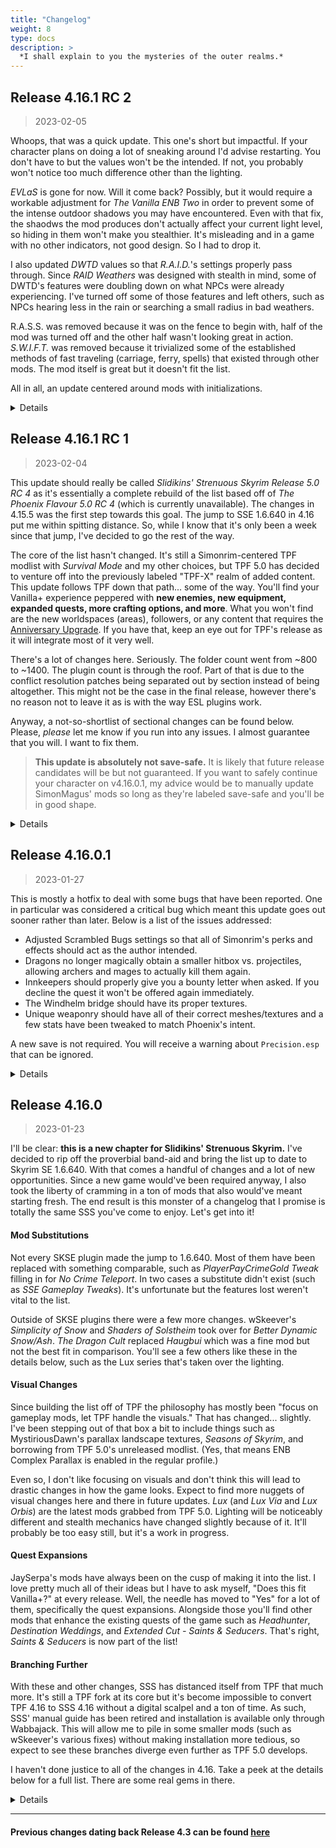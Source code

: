 ```yaml
---
title: "Changelog"
weight: 8
type: docs
description: >
  *I shall explain to you the mysteries of the outer realms.*
---
```


## Release 4.16.1 RC 2

> 2023-02-05

Whoops, that was a quick update. This one's short but impactful. If your character plans on doing a lot of sneaking around I'd advise restarting. You don't have to but the values won't be the intended. If not, you probably won't notice too much difference other than the lighting.

*EVLaS* is gone for now. Will it come back? Possibly, but it would require a workable adjustment for *The Vanilla ENB Two* in order to prevent some of the intense outdoor shadows you may have encountered. Even with that fix, the shaodws the mod produces don't actually affect your current light level, so hiding in them won't make you stealthier. It's misleading and in a game with no other indicators, not good design. So I had to drop it.

I also updated *DWTD* values so that *R.A.I.D.*'s settings properly pass through. Since *RAID Weathers* was designed with stealth in mind, some of DWTD's features were doubling down on what NPCs were already experiencing. I've turned off some of those features and left others, such as NPCs hearing less in the rain or searching a small radius in bad weathers.

R.A.S.S. was removed because it was on the fence to begin with, half of the mod was turned off and the other half wasn't looking great in action. *S.W.I.F.T.* was removed because it trivialized some of the established methods of fast traveling (carriage, ferry, spells) that existed through other mods. The mod itself is great but it doesn't fit the list.

All in all, an update centered around mods with initializations.

<details>

- **Weather & Lighting:** Removed Enhanced Volumetric Lighting and Shadows (EVLaS) ?
- **Fire & Visual FX:** Removed R.A.S.S. - Rain Ash And Snow Shaders
- **Fire & Visual FX:** R.A.S.S. - Rain Ash And Snow Shaders - Settings Loader
- **Architecture:** Fixed Windhelm Bridge Stairs... again
- **Combat & Encounters:** Edited Dynamic Weather and Time Based Detection to properly detect RAID 3 plugins and set the correct settings
- **Skeletons & Animations:** Restored Missile's Immersive Equipment Display Presets
- **New Mechanics:** Removed Skyrim Wayshrines - Immersive Fast Travel
- **ENB:** Increased *AmbientLightingIntensityInteriorDay* and *AmbientLightingIntensityInteriorNight* to `1.00`

#### Outputs

- Regenerated 
- Regenerated DynDOLOD (and Performance)

</details>

## Release 4.16.1 RC 1

> 2023-02-04

This update should really be called *Slidikins' Strenuous Skyrim Release 5.0 RC 4* as it's essentially a complete rebuild of the list based off of *The Phoenix Flavour 5.0 RC 4* (which is currently unavailable). The changes in 4.15.5 was the first step towards this goal. The jump to SSE 1.6.640 in 4.16 put me within spitting distance. So, while I know that it's only been a week since that jump, I've decided to go the rest of the way.

The core of the list hasn't changed. It's still a Simonrim-centered TPF modlist with *Survival Mode* and my other choices, but TPF 5.0 has decided to venture off into the previously labeled "TPF-X" realm of added content. This update follows TPF down that path... some of the way. You'll find your Vanilla+ experience peppered with **new enemies, new equipment, expanded quests, more crafting options, and more**. What you won't find are the new worldspaces (areas), followers, or any content that requires the [Anniversary Upgrade](https://store.steampowered.com/app/1746860/The_Elder_Scrolls_V_Skyrim_Anniversary_Upgrade). If you have that, keep an eye out for TPF's release as it will integrate most of it very well.

There's a lot of changes here. Seriously. The folder count went from ~800 to ~1400. The plugin count is through the roof. Part of that is due to the conflict resolution patches being separated out by section instead of being altogether. This might not be the case in the final release, however there's no reason not to leave it as is with the way ESL plugins work.

Anyway, a not-so-shortlist of sectional changes can be found below. Please, *please* let me know if you run into any issues. I almost guarantee that you will. I want to fix them.

> **This update is absolutely not save-safe.** It is likely that future release candidates will be but not guaranteed. If you want to safely continue your character on v4.16.0.1, my advice would be to manually update SimonMagus' mods so long as they're labeled save-safe and you'll be in good shape.

<details>

#### Changes

This changelog is structured differently because of how much has changed. Instead of an itemized list, I'll go through section by section and list some key differences from each, compared to [TPF 5.0 RC 4](https://loadorderlibrary.com/lists/the-phoenix-flavour-50-wip).

- **Utilities:** No big changes here. This section consists of pre-requisites for other mods, most of which were already in the list. I did not carry over *Optional Quick Start* from TPF 5.0 as I'm not a fan of the implementation.

- **Essential Mods:** Phoenix created her own *Weapons & Armor Overhaul* that supercedes *WACCF* here, otherwise this section is mostly untouched. Numerous mods from this section have been moved to sections below.

- **SKSE Plugins:** The section has been moved higher. There are a number of new plugins, almost all of which are small quality of life fixes such as *Stagger Direction Fix* or *Alchemy Plus*.

- **Fixes & Tweaks:** Can you believe there are so many things to fix after USSEP? And it's all in here. Again, not going to get into the weeds over things that are small bug fixes. "It just works."

- **Controls & Camera:** This section also moved upwards. *Sprint Swimming* is the newest addition here, otherwise it's the same as before. I've switched away from the *EasyEase Preset* to [SmoothCam Vanilla Enhanced 2](https://www.nexusmods.com/skyrimspecialedition/mods/82481) with very minor changes.

- **Interface:** I kept *Toggle Compass Hotkey* over *Ultimate Immersion Toggle*. I've also reverted back to regular *SkyUI* as the default interface. This allows for more consistency with *CoMAP* and *Constructible Object Custom Keyword System*, both new additions in this update. There is an optional *Nordic UI* section for those who still want the old look but it's not at the same level of consistency. Widescreen support is still present for 21x9 monitors (*SkyUI* only; for other ratios or *Nordic UI* support you have to install it on your own). I've tried my best to make sure both UI looks work with the same configuration file.

- **Graphic Baseline:** Not much to say here. The Performance Profile does not utilize *High Poly Project* otherwise it's not an exciting section to talk about. To look at is a different story.

- **Mesh Improvements:** Likewise, TPF 5.0 just makes things look prettier here and I saw no reason to change these choices.

- **Weather & Lighting:** This is the first major departure from TPF 5.0. I've switched *Obsidian Weathers* out for *RAID Weathers* but left everything else the same. Previous versions of the list did not have reliable stealth mechanics which was a sore spot given the reduced HUD. By switching back to *RAID* and *RAID Weathers* sneaking around is tough but fair, the way I intended.

- **Fire & Visual FX:** I've added *R.A.S.S. - Rain Ash and Snow Shaders* on top of TPF 5.0. I've also kept all of my previous additions such as *Frozen Electrocuted Combusion*. I'm borderline on R.A.S.S. so please let me know what you think.

- **Landscape:** I kept pretty much everything here, the most noticeable of which was *Enhanced Landscapes* to make exploring a bit more memorable. Then I added a bunch of MystiriousDawn's new HD Parallax textures.

- **Trees, Grass, & Plants:** Essentially the same as TPF 5.0, which is the same as TPF 4.0 with the addition of *Happy Little Trees* and some of the *Cathedral - 3D* plants.

- **Appearance:** Unchanged as this section was adopted by SSS in earlier versions.

- **Architecture:** No real changes from TPF 5.0 aside from *Rally's Market Stalls*. Things look good here.

- **Misc Structures:** Again, no real changes. For the most part I've always agree with Phoenix's visuals and that hasn't changed.*Daedric Shrines* was put here as the only addition from a later section of the list.

- **Interiors:** Nothing to say here that hasn't already been said.

- **Dungeons:** The retexture section of the changelog is quite boring, isn't it?

- **Clutter:** I should note that TPF 5.0 switched from the desaturated version of *Book Covers Skyrim* to the saturated version. All the books in the game will be brighter than before.

- **Valuables:** For some reason *Security Overhaul SKSE* was moved here. Otherwise, nothing interesting to note.

- **Food & Ingredients:** I've added *Garlic - A Garlic Mod* to the section. It came out after the last release candidate but I feel that Phoenix would've loved it.

- **Apparel & Weapons:** Unchanged from TPF 5.0 as it was already incorporated into SSS awhile back.

- **Creatures:** Unchanged from TPF 5.0.

- **Gameplay Overhauls:** The SimonRim core of TPF remains untouched.

- **Balance & Crafting:** TPF 5.0 expands the crafting a good amount and SSS followed it all the way down that road. The biggest thing to note here is that TPF 5.0 modifies the Smithing tree along with its other changes. *Honed Metal* has not been adjusted to compensate so there may be some weirdness with the blacksmith services.

- **Non-Player Characters:** Children get more clothes with *Prince and the Pauper* returning to the list. Vigilants as well. Otherwise, this is a mostly unchanged section that introduces a few small tweaks to the list.

- **Improved Vanilla Quests:** TPF 5.0 fleshes this section out even more with a lot of minor tweaks. *At Your Own Pace* has been added for the main quest and the College of Winterhold. The other factions have gotten some attention as well to improve their quest pacing.

- **Combat & Encounters:** Nothing really changed here. Like Gameplay Overhauls, the core of the list hasn't changed.

- **Miscellaneous:** Phoenix added a number of small mods to this section such as *Jarrin Root for Babette*. *Left Hand Rings* is included so that the Bond of Matrimony can be worn without taking up a valuable enchantment slot. One that I didn't take was *Another Redbelly Mine Mod* because, put frankly, I don't care all too much about the dialogue conflict here. It's an easy mine to enter, let's leave it as an iron mine like all the other easy mines to enter.

- **Skeleton & Animations:** I left this mostly unchanged which is a departure from TPF 5.0 because it added *Movement Behavior Overhaul* and *Animated Armoury*. The former was glitchy for me and I didn't think the latter fit the current vision of the list and there are no added weapon types here, so I dropped them. *Precision* returns, however, as it was not the true source of the previous issue.

- **Sound FX:** I know less about sound than I do visuals. This section was left as is.

- **Creation Club:** This list only uses the 4 free Creations that came with Anniversary Edition so the others have been removed, drastically slimming down the next few sections.

- **Creation Club Base:** I did my best to preserve what could be used here with the above limitation which wasn't much. In addition, previous enhancements to *Saints and Seducers*, *Survival Mode*, and *Fishing* were moved here.

- **Creation Club Assets:** Unchanged from TPF 5.0 aside from the aforementioend trim.

- **Creation Club Patches:** Included everything necessary for the utilized Creations.

- **Creation Club Integreation:** This has been reduced to Phoenix's patches and *Mysticism - Survival Spells Addon*.

- **Beyond Skyrim Bruma, Wyrmstooth, City Overhauls, Other Locations, Interior Overhauls, and New Player Homes:** Not included in SSS.

- **New & Expanded Quests:** Some of these were introduced in the last update. Most, actually. I did not add *Cheesemod for EVERYONE* and *New Treasure Hunt*, however.

- **New Mechanics:** *Hand to Hand* and *Pilgrim*, among others, were already in the list. I've added *Skyrim Wayshrines* and *BA Bard Songs*. *Wayshrines* provides another alternative to fast traveling but you'll incur fatigue in exchange for the transmission. Left out were some CC-dependent mechanics, *Take A Peek*, *Skyrim's Got Talent*, and *Skyrim's Paraglider*.

- **New Items:** A lot. I mean, there's a lot of new, lore friendly gear to outfit yourself with here. Before it was just *Royal Armory* and *Ancient Nord Stahlrim*. Now it's a proper section.

- **New Creatures:** This was called "New NPCs & Creatures" in TPF 5.0 but I didn't carry over a single NPC so just ignore that first part. You still get plenty of new monsters to fight and a handful more alchemical ingredients to play around with from this section.

- **New Animations:** In addition to the previous animations I've added to the list, TPF 5.0 adds almost all of Verolevi's animations (with *Conditional Armor Type Animations*) to the game. In action all of these new animations looked nice and made sense, so I left them in.

- **New Music:** Nothing has changed here.

- **Content Integration:** Without certain CC mods the *Crossbow Integration* part of this section got neutered but I kept what I could. You should also see more Bonemold and Chitin and merchants will have more gear from across Tamriel even if you can't go there yourself.

- **Lux, Lux Orbis, & Lux Via:** These mods are so big they need their own section. I've included everything that was necessary given the other choices in the modlist.

#### Updates

- Updated Crash Logger to 1.8
- Updated Spell Perk Item Distributor to 6.4
- Updated Cathedral Weathers and Seasons - Unofficial Update to 2.40
- Updated Particle Patch for ENB to 1.2.3
- Updated Assorted Mesh Fixes to 0.78
- Updated Aetherius - A Race Overhaul to 2.10.3
- Updated Mundus - A Standing Stone Overhaul to 1.9.1
- Updated Snowy Surfaces Sound Collision and Aesthetics to 1.6.1
- Updated Hand to Hand - An Adamant Addon to 1.4.2
- Updated NPC Animation Remix to 1.2.1

#### Outputs
- Regenerated everything

</details>


## Release 4.16.0.1

> 2023-01-27

This is mostly a hotfix to deal with some bugs that have been reported. One in particular was considered a critical bug which meant this update goes out sooner rather than later. Below is a list of the issues addressed:

- Adjusted Scrambled Bugs settings so that all of Simonrim's perks and effects should act as the author intended.
- Dragons no longer magically obtain a smaller hitbox vs. projectiles, allowing archers and mages to actually kill them again.
- Innkeepers should properly give you a bounty letter when asked. If you decline the quest it won't be offered again immediately.
- The Windhelm bridge should have its proper textures.
- Unique weaponry should have all of their correct meshes/textures and a few stats have been tweaked to match Phoenix's intent.

A new save is not required. You will receive a warning about `Precision.esp` that can be ignored.

<details>

#### Changes

- **Architecture:** Added Windhelm Fence 3D
- **Gameplay Overhauls:** Removed Precision
- **Gameplay Overhauls:** Removed Precision Creatures
- **Improved Vanilla Quests:** Moved Headhunter - Bounties Redone to Miscellaneous
- **Skeleton & Animations:** Removed Nemesis Creature Behaviour Compatibility
- **Configuration:** Lowered SkillFormulaCaps to 100 (this won't change much of anything as Simonrim bonuses tend not to give raw skill boosts, I'm just cleaning up the file)
- **Configuration:** Adjusted Scrambled Bugs settings to match Simon's suggestions for his gameplay suite

#### Updates

- Updated NVIDIA Reflex Support to 1.1.2
- Updated Dwemer Gates Don't Reset to 1.3.7
- Updated Papyrus Tweaks to 4.0
- Updated Rally's Nord War Horns to 1.3
- Updated Pilgrim - A Religion Overhaul to 1.1.2
- Updated Honed Metal Revoiced to 1.8
- Updated The Choice Is Yours to 2.7

#### Outputs

- Regenerated Left Hand Meshes
- Regenerated Nemesis

</details>

## Release 4.16.0

> 2023-01-23

I'll be clear: **this is a new chapter for Slidikins' Strenuous Skyrim.** I've decided to rip off the proverbial band-aid and bring the list up to date to Skyrim SE 1.6.640. With that comes a handful of changes and a lot of new opportunities. Since a new game would've been required anyway, I also took the liberty of cramming in a ton of mods that also would've meant starting fresh. The end result is this monster of a changelog that I promise is totally the same SSS you've come to enjoy. Let's get into it!

#### Mod Substitutions

Not every SKSE plugin made the jump to 1.6.640. Most of them have been replaced with something comparable, such as *PlayerPayCrimeGold Tweak* filling in for *No Crime Teleport*. In two cases a substitute didn't exist (such as *SSE Gameplay Tweaks*). It's unfortunate but the features lost weren't vital to the list.

Outside of SKSE plugins there were a few more changes. wSkeever's *Simplicity of Snow* and *Shaders of Solstheim* took over for *Better Dynamic Snow/Ash*. *The Dragon Cult* replaced *Haugbui* which was a fine mod but not the best fit in comparison. You'll see a few others like these in the details below, such as the Lux series that's taken over the lighting.

#### Visual Changes

Since building the list off of TPF the philosophy has mostly been "focus on gameplay mods, let TPF handle the visuals." That has changed... slightly. I've been stepping out of that box a bit to include things such as MystiriousDawn's parallax landscape textures, *Seasons of Skyrim*, and borrowing from TPF 5.0's unreleased modlist. (Yes, that means ENB Complex Parallax is enabled in the regular profile.)

Even so, I don't like focusing on visuals and don't think this will lead to drastic changes in how the game looks. Expect to find more nuggets of visual changes here and there in future updates. *Lux* (and *Lux Via* and *Lux Orbis*) are the latest mods grabbed from TPF 5.0. Lighting will be noticeably different and stealth mechanics have changed slightly because of it. It'll probably be too easy still, but it's a work in progress.

#### Quest Expansions

JaySerpa's mods have always been on the cusp of making it into the list. I love pretty much all of their ideas but I have to ask myself, "Does this fit Vanilla+?" at every release. Well, the needle has moved to "Yes" for a lot of them, specifically the quest expansions. Alongside those you'll find other mods that enhance the existing quests of the game such as *Headhunter*, *Destination Weddings*, and *Extended Cut - Saints & Seducers*. That's right, *Saints & Seducers* is now part of the list!

#### Branching Further

With these and other changes, SSS has distanced itself from TPF that much more. It's still a TPF fork at its core but it's become impossible to convert TPF 4.16 to SSS 4.16 without a digital scalpel and a ton of time. As such, SSS' manual guide has been retired and installation is available only through Wabbajack. This will allow me to pile in some smaller mods (such as wSkeever's various fixes) without making installation more tedious, so expect to see these branches diverge even further as TPF 5.0 develops.

I haven't done justice to all of the changes in 4.16. Take a peek at the details below for a full list. There are some real gems in there.

<details>

Updated for [TPF 4.16.0](https://github.com/Codygits/TPF-Updates/releases/tag/4.16.0)
#### Changes
- **Creation Club Content:** Added Saints and Seducers
- **Essential Mods:** Removed .NET Script Framework
- **Essential Mods:** Added Crash Logger
- **Fixes:** Removed Dlizzio's Mesh Fixes - Assorted Mesh Fixes Patch
- **Fixes:** Removed Skyrim Particle Patch for ENB - Assorted Mesh Fixes - Solitude Mesh Fixes Patch
- **Fixes:** Added Animation Queue Fix
- **Fixes:** Added Beard Mask Fix
- **Fixes:** Added Enchantable Special Item Fix
- **Fixes:** Added Sound Fix for Large Sector Drives
- **Tweaks:** Removed SSE Gameplay Tweaks
- **Tweaks:** Removed No Crime Teleport
- **Tweaks:** Added PlayerPayCrimeGold Tweak
- **Tweaks:** Added Whiterun Watchtower Doesn't Start Broken
- **Tweaks:** Added Wade in Water
- **Tweaks:** Added Wade in Water Redone
- **Interface:** Added HD Local Map
- **Interface:** Added Show Player in Menus
- **Interface:** Adjusted positioning of Ammo Widget and Oxygen Meter
- **Graphics Baseline:** Removed SMIM - Assorted Mesh Fixes Patch
- **Graphics Baseline:** Added Far Object LOD Improvement Project
- **Seasons of Skyrim:** Added EC Vanilla Tweaks - Winter Unending
- **Weather:** Added Cathedral Weathers and Seasons - Unofficial Update
- **Weather:** Added Rain Extinguishes Fires
- **Lighting:** Removed Lanterns of Skyrim II
- **Lighting:** Removed Luminosity Lighting Overhaul
- **Lighting:** Added Lux
- **Lighting:** Added Lux Orbis
- **Landscape:** Removed Better Dynamic Snow
- **Landscape:** Removed Better Dynamic Ash
- **Landscape:** Removed Point the Way
- **Landscape:** Removed MystiriousDawn's HD Skyrim Overhaul - Landscape Textures 2K
- **Landscape:** Added Simplicity of Snow
- **Landscape:** Added Shaders of Solstheim - Ash and Moss
- **Landscape:** Added Lux Via
- **Landscape:** Added eFPS - Lux Via Patch
- **Landscape:** Added Tundra - HD Texture Replacer with Parallax
- **Landscape:** Added Dirt - HD Texture Replacer with Parallax
- **Landscape:** Added River Stone - HD Texture Replacer with Parallax
- **Landscape:** Added Snow - HD Texture Replacer with Parallax
- **Landscape:** Added Pine Forest - HD Texture Replacer with Parallax
- **Landscape:** Added Coast and Marsh - HD Texture Replacer with Parallax
- **Landscape:** Added Fall Forest - HD Texture Replacer with Parallax
- **Landscape:** Added Field Grass - HD Texture Replacer with Parallax
- **Landscape:** Added Volcanic Tundra - HD Texture Replacer with Parallax
- **Landscape:** Added Reach - HD Texture Replacer with Parallax
- **Architecture:** Added Skyrim Objects SMIMed - Warmaiden's Holes
- **Architecture:** Added Whiterun Cobblestone - HD Texture Replacer
- **Architecture:** Added Windhelm Bridge Stairs
- **Architecture:** Added Simplicity of Settlements - Dragon Bridge
- **Clutter:** Removed Yee Haaaa Horse Saddle Retexture
- **Clutter:** Removed Imperial Saddle Retexture
- **Clutter:** Removed Shadowmere Saddle Retexture
- **Food & Ingredients:** Added Garlic - A Garlic Mod
- **Apparel & Weapons:** Added Dynamic Armor Variants
- **Apparel & Weapons:** Added Dynamic Lowered Hoods
- **Creatures:** Removed Dawnguard Rewritten - Arvak
- **Creatures:** Added zzjay's Horse Overhaul
- **Creatures:** Added Slightly Better - Arvak
- **Creatures:** Added Arvak Burning Hooves Restored 
- **Gameplay Overhauls:** Removed Simple Werewolf Favourite Howls Menu
- **Gameplay Overhauls:** Removed More Expensive Transmute for Mysticism
- **Gameplay Overhauls:** Added Mysticism - Survival Spells Addon
- **Gameplay Overhauls:** Added Aetherius - Starting Spells Addon
- **Gameplay Overhauls:** Added Saints and Seducers - Mysticism Rebalance
- **Gameplay Overhauls:** Added Extended Cut Saints and Seducers - Mysticism Rebalance
- **Gameplay Overhauls:** Added Precision Creatures
- **Gameplay Overhauls:** Added Zim's Trainers Expansion
- **Loot & Crafting:** Removed Bounties Are Worthwhile - Leveled Bounty Rewards
- **Loot & Crafting:** Added Oblivion - An Atronach Forge Overhaul
- **Loot & Crafting:** Added Oblivion - Book Covers Skyrim Patch
- **Non Player Characters:** Added Forsworn and Thalmor Lines Expansion
- **Non Player Characters:** Added Carriages and Stables Dialogue Bundle
- **Non Player Characters:** Added Carriages and Stables Dialogue Bundle - CFTO Patch
- **Assorted Plugins:** Removed Sales Overflow Solved for real this time
- **Improved Vanilla Quests:** Removed The Paarthurnax Resolution
- **Improved Vanilla Quests:** Removed Reasonable Quest Rewards - Bounties Are Worthwhile Patch
- **Improved Vanilla Quests:** Added Paarthurnax - Quest Expansion
- **Improved Vanilla Quests:** Added Improved College Entry - Questline Tweaks
- **Improved Vanilla Quests:** Added Nilheim - Misc Quest Expansion
- **Improved Vanilla Quests:** Added Caught Red Handed - Quest Expansion
- **Improved Vanilla Quests:** Added House of Horrors - Quest Expansion
- **Improved Vanilla Quests:** Added The Only Cure - Quest Expansion
- **Improved Vanilla Quests:** Added The Whispering Door - Quest Expansion
- **Improved Vanilla Quests:** Added Skyrim Extended Cut - Saints and Seducers
- **Improved Vanilla Quests:** Added Missives are in Skyrim
- **Improved Vanilla Quests:** Added Headhunter - Bounties Redone
- **Improved Vanilla Quests:** Added Destination Weddings
- **Improved Vanilla Quests:** Added Destination Weddings - Compatibility Patches
- **Improved Vanilla Quests:** Added Fishing - Reduced Cut
- **Improved Vanilla Quests:** Added Streamlined Fishing
- **Combat & Encounters:** Removed Haugbui - A Draugr Overhaul
- **Combat & Encounters:** Removed Haugbui - Better-Shaped Weapons Patch
- **Combat & Encounters:** Removed Haugbui - SimonRim Patch
- **Combat & Encounters:** Removed Haugbui - CC Fishing Patch
- **Combat & Encounters:** Removed Haugbui - WACCF Patch
- **Combat & Encounters:** Added Blade and Blunt - Sneak Addon
- **Combat & Encounters:** Added Cannibal Draugr on Solstheim
- **Combat & Encounters:** Added The Dragon Cult - A Draugr Overhaul
- **Combat & Encounters:** Added Resistances and Weaknesses - NPC Armaments
- **Combat & Encounters:** Added Dragon War - Variants
- **Combat & Encounters:** Added Seeking Out Sneaks
- **Miscellaneou:** Removed Miscellaneous Tweaks Collection - No Starting Spells
- **Miscellaneous:** Removed Iron Dusk's Laboratory - Saddlebags
- **Miscellaneous:** Added Simplest Horses
- **Assorted Plugins:** Removed Better Stealing
- **Assorted Plugins:** Removed Uninterrupted Invisibility
- **Assorted Plugins:** Removed Uninterrupted Ethereal Form
- **Assorted Plugins:** Removed Crafting Skill Leveling Overhaul
- **Assorted Plugins:** Removed Fish Anywhere With Water
- **Assorted Plugins:** Added Mum's the Word
- **Assorted Plugins:** Added Enhanced Invisibility
- **Assorted Plugins:** Added Missile's Immersive Equipment Display Presets
- **Assorted Plugins:** Added Missile's Immersive Equipment Display Presets - Better Head Hunter Displays While Mounted
- **Sound FX:** Added Acoustic Space Improvement Fixes
- **Skeletons & Animations:** Removed Read the Room
- **Skeletons & Animations:** Added Nemesis Creature Behaviour Compatibility
- **Skeleton & Animations:** Added Faster Horse Dismount
- **Skeleton & Animations:** Added Take a Seat
- **Controls & Camera:** Removed Alternate Conversation Camera Plus
- **Controls & Camera:** Added Improved Alternate Conversation Camera
- **Utilities:** Added ENB Helper Plus
- **Conflict Resolution:** Added weights to currency added by C.O.I.N. to match Septim weights
- **Conflict Resolution:** Added FallowstoneCaveWorldEnd `000204C7` overwrite for Shadows of Sunlight.
- **Conflict Resolution:** Removed a ton of old records that have been changed by either Mysticism, AOS, or both.
- **Conflict Resolution:** Updated FVS_VelehkHeart values to match earlier Apothecary update
- **Conflict Resolution:** Adjusted values in Zim's Trainers Expansion to prevent exploits
- **Conflict Resolution:** Adjusted Sneak gamesettings in a number of ways
- **Conflict Resolution (Creation Club):** Removed MAG_flameCloak `0003AE9F` as it's covered in Mysticism - Survival Spells Addon
- **Conflict Resolution (Creation Club):** Removed DLC2FoodHorkerAshYamStew `0403CD5B` to let the new Survival Mode Improved patch do its job
- **Conflict Resolution (Creation Club):** Patched two SECSS ingredients with Apothecary 
- **Conflict Resolution (Creation Club):** Removed edits to the Steed Stone and Extra Pockets
- **FaceGen:** Removed extraneous data from TPF's FaceGen data (it's much smaller now!)

#### Updates
- Updated xLODGEN to 97
- Updated DynDOLOD to 3.00 Alpha-111
- Updated Synthesis to 0.25.3
- Updated SSE NIF Optimizer to 3.2.0
- Updated numerous SKSE Plugins to the respective AE version
  - Disabled Keyboard Shortcuts Fix until it's compatible
  - Disabled NVIDIA Reflex Support until it's compatible
  - Disabled Don't Stay in the Water until it's compatible
  - Disabled Wash That Blood Off 2 until it's compatible
- Updated Address Library for SKSE Plugins to 8.0
- Updated SSE Engine Fixes to 6.1.1
- Updated Weapons Armor Clothing and Clutter Fixes to 2.9.2
- Updated Particle Patch for ENB to 1.2.2
- Updated Skyrim Landscape and Water Fixes to 7.4
- Updated Assorted Mesh Fixes to 0.77.1
- Updated Bug Fixes SSE to 8
- Updated Actor Limit Fix to 7
- Updated Equip Enchantment Fix to 1.3.6
- Updated Mfg Fix to 1.6.1
- Updated ENB Light Inventory Fix to 1.1.1
- Updated Shadow Boost to 1.3
- Updated Shadow Diffusion (now Soft Shadows) to 1.1
- Updated Papyrus Tweaks to 3.3
- Updated Reading is Good to 1.1.2
- Updated Fix Note Icon for SkyUI to 1.2.6
- Updated moreHUD to 5.2.2.0
- Updated Nordic UI - Miscellaneous Patches to 1.8.1
- Updated Contextual Crosshair to 1.3
- Updated A Clear Map of Skyrim and Other Worlds to 4.0
- Updated Forget Spell to 1.2.5
- Updated DynDOLOD Resources to 3.00 Alpha-30
- Updated Simple Activate SKSE to 1.4.1
- Updated Far Object LOD Improvement Project to 1.1
- Updated Frozen Electrocuted Combustion to 5.1
- Updated Realistic Water Two to 5.6
- Updated FYX - Water Splash to 1.0.1.1
- Updated Skyrim Flora Overhaul - Plant Textures to 2.73b
- Updated Iconic Statues 4K to 1.2.1
- Updated Mysticism - A Magic Overhaul to 2.2.1
- Updated Adamant - A Perk Overhaul to 5.7.4
- Updated Adamant - Hand to Hand Addon to 1.3.6
- Updated Aetherius - A Race Overhaul to 2.9.1
- Updated Scion - A Vampire Overhaul to 2.1.2
- Updated Manbeast - A Werewofl Overhaul to 2.0
- Updated Forceful Tongue - Shouts Overhaul to 3.0.8
- Updated Pilgrim - A Religion Overhaul to 1.1.1
- Updated Survival Mode Improved to 1.0.7
- Updated Precision to 2.0.4
- Updated Armor and Clothing Extension to 1.5.1
- Updated Ancient Nord Stalhrim to 1.2.3
- Updated Trade and Barter - Adamant Patch with a hotfix
- Updated Armor and Clothing Extension - Spell Perk Item Distributor Patch to 1.4
- Updated Simple Degradation - NPC Tempering to 1.4.1
- Updated C.O.I.N. - Coins of Interesting Natures to 2.1.0.2
- Updated Bandit Lines Expansion to 1.06
- Updated NPCs Wear Amulets of Mara to 2.02
- Updated Civil War Lines Expansion to 1.05
- Updated The Choice is Yours to 2.6
- Updated Encounter Zones Unlocked to 1.5.4
- Updated Resistances and Weaknesses to 1.0
- Updated Enchantments and Potions Work for NPCs to 1.0.2
- Updated NPCs Learn Skills and Spells to 1.2
- Updated Blade and Blunt - A Combat Overhaul to 2.1
- Updated Archery Rebalance (formerly Quintessential Quivers) to 1.7
- Updated Horse Stamina HUD to 1.0.4
- Updated Unequip Quiver to 2.1.1
- Updated Audio Overhaul for Skyrim to 4.0.1
- Updated Regional Sounds Expansion to 2.0
- Updated Reverb Interior Sounds Expansion to 1.4
- Updated Simple Dual Sheath to 1.5.4
- Updated Sleeping Expanded to 1.22
- Updated Dynamic Animation Replacer to 1.1.3
- Updated Auto Input Switch to 1.2
- Updated Classic Sprinting Redone to 2.3
- Updated Better Jumping to 1.8.6
- Updated Better Third Person Selection to 0.5.8
- Updated JContainers to 4.2.3
- Updated powerofthree's Papyrus Extender to 5.4.1
- Updated FileAccess Interface for Skyrim SE to 1.4.1b
- Updated ConsoleUtils to 1.4
- Updated ENB Helper to 2.2
- Updated Spell Perk Item Distributor to 6.3
- Updated Console Commands Extender to 1.11
- Updated Keyword Item Distributor to 2.2
- Updated Base Object Swapper to 2.5.1
- Updated Sound Record Distributor to 1.3
- Updated ENBSeries to v0.384
- Updated Blade and Blunt - Vanilla Difficulty Modifiers to 2.0

#### Outputs
- Regenerated Left Hand Meshes
- Regenerated Nemesis
- Regenerated xLODGEN
- Regenerated TexGen
- Regenerated DynDOLOD (and Performance)
</details>



---
#### Previous changes dating back Release 4.3 can be found [here](https://github.com/Amigoliath/Slidikins-Strenuous-Skyrim/blob/main/Changelog.md)